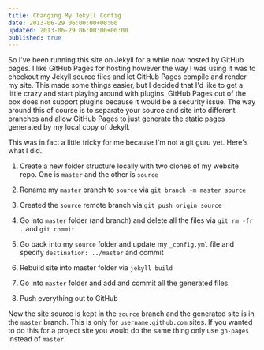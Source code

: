 ```yaml
---
title: Changing My Jekyll Config
date: 2013-06-29 06:00:00+00:00
updated: 2013-06-29 06:00:00+00:00
published: true
---
```


So I've been running this site on Jekyll for a while now hosted by GitHub pages.  I like GitHub Pages for hosting however the way I was using it was to checkout my Jekyll source files and let GitHub Pages compile and render my site.  This made some things easier, but I decided that I'd like to get a little crazy and start playing around with plugins.  GitHub Pages out of the box does not support plugins because it would be a security issue.  The way around this of course is to separate your source and site into different branches and allow GitHub Pages to just generate the static pages generated by my local copy of Jekyll.

This was in fact a little tricky for me because I'm not a git guru yet.  Here's what I did.

1. Create a new folder structure locally with two clones of my website repo.  One is `master` and the other is `source`

2. Rename my `master` branch to `source` via `git branch -m master source`

3. Created the `source` remote branch via `git push origin source`

4. Go into `master` folder (and branch) and delete all the files via `git rm -fr .` and `git commit`

5. Go back into my `source` folder and update my `_config.yml` file and specify `destination: ../master` and commit

6. Rebuild site into master folder via `jekyll build`

7. Go into `master` folder and add and commit all the generated files

8. Push everything out to GitHub

Now the site source is kept in the `source` branch and the generated site is in the `master` branch.  This is only for `username.github.com` sites. If you wanted to do this for a project site you would do the same thing only use `gh-pages` instead of `master`.

